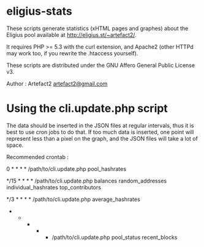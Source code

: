 eligius-stats
=============

These scripts generate statistics (xHTML pages and graphes) about the Eligius pool available at http://eligius.st/~artefact2/.

It requires PHP >= 5.3 with the curl extension, and Apache2 (other HTTPd may work too, if you rewrite the .htaccess yourself).

These scripts are distributed under the GNU Affero General Public License v3.

Author : Artefact2 <artefact2@gmail.com>

Using the cli.update.php script
===============================

The data should be inserted in the JSON files at regular intervals, thus it is best to use cron jobs to do that. If
too much data is inserted, one point will represent less than a pixel on the graph, and the JSON files will take
a lot of space.

Recommended crontab :

0    * * * * /path/to/cli.update.php pool_hashrates

*/15 * * * * /path/to/cli.update.php balances random_addresses individual_hashrates top_contributors

*/3  * * * * /path/to/cli.update.php average_hashrates

*    * * * * /path/to/cli.update.php pool_status recent_blocks
